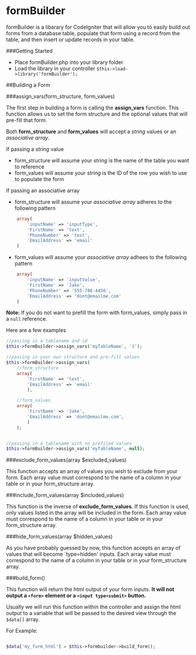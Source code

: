 formBuilder
===========

formBuilder is a libarary for CodeIgniter that will allow you to easily build out forms from a database table, populate that form using a record from the table, and then insert or update records in your table.

###Getting Started

* Place formBuilder.php into your library folder
* Load the library in your controller `$this->load->library('formBuilder');`

##Building a Form

###assign_vars(form_structure, form_values)

The first step in building a form is calling the __assign_vars__ function. This function allows us to set the form structure and the optional values that will pre-fill that form.

Both __form_structure__ and __form_values__ will accept a *string* values or an *associative array*. 

If passing a *string* value

* form_structure will assume your *string* is the name of the table you want to reference
* form_values will assume your *string* is the ID of the row you wish to use to populate the form

If passing an associative array

* form_structure will assume your *associative array* adheres to the following pattern
```php
	array(
		'inputName' => 'inputType',
		'FirstName' => 'text',
		'PhoneNumber' => 'text',
		'EmailAddress' => 'email'
	)
```
* form_values will assume your *associative array* adhees to the following pattern
```php
	array(
		'inputName' => 'inputValue',
		'FirstName' => 'Jake',
		'PhoneNumber' => '555-786-4456',
		'EmailAddress' => 'dont@emailme.com'
	)
```

__Note:__ If you do not want to prefill the form with form_values, simply pass in a `null` reference.

Here are a few examples

```php
//passing in a tablename and id 
$this->formBuilder->assign_vars('myTableName', '1');

//passing in your own structure and pre-fill values
$this->formBuilder->assign_vars(
	//form_structure
	array(
		'FirstName' => 'text',
		'EmailAddress' => 'email'
		),

	//form_values
	array(
		'FirstName' => 'Jake',
		'EmailAddress' => 'dont@emailme.com',
		)
	);	


//passing in a tablename with no prefiled values
$this->formBuilder->assign_vars('myTableName', null);

```

###exclude_form_values(array $excluded_values)

This function accepts an array of values you wish to exclude from your form. Each array value must correspond to the name of a column in your table or in your form_structure array.


###include_form_values(array $included_values)

This function is the inverse of __exclude_form_values__. If this function is used, only values listed in the array will be included in the form. Each array value must correspond to the name of a column in your table or in your form_structure array.

###hide_form_values(array $hidden_values)

As you have probably guessed by now, this function accepts an array of values that will become `type=hidden' inputs.  Each array value must correspond to the name of a column in your table or in your form_structure array.

###build_form()

This function will return the html output of your form inputs. __It will not output a `<form>` element or a `<input type=submit>` button.__

Usually we will run this function within the controller and assign the html output to a variable that will be passed to the desired view through the `$data[]` array.

For Example:
```php

$data['my_form_html'] = $this->formbuilder->build_form();

```

